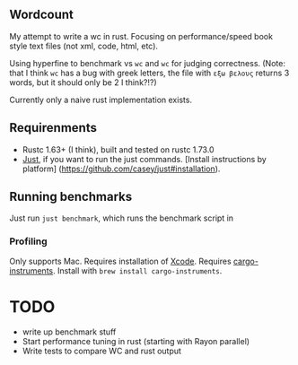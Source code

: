 ## Wordcount

My attempt to write a wc in rust. Focusing on performance/speed book style text files (not xml, code, html, etc).

Using hyperfine to benchmark vs `wc` and `wc` for judging correctness. (Note: that I think `wc` has a bug with greek letters, the file with `εξω βελους` returns 3 words, but it should only be 2 I think?!?)

Currently only a naive rust implementation exists.

## Requirenments

- Rustc 1.63+ (I think), built and tested on rustc 1.73.0
- [Just](https://github.com/casey/just), if you want to run the just commands. [Install instructions by platform]
(https://github.com/casey/just#installation).

## Running benchmarks

Just run `just benchmark`, which runs the benchmark script in 

### Profiling

Only supports Mac. Requires installation of [Xcode](https://apps.apple.com/us/app/xcode/id497799835?mt=12). Requires [cargo-instruments](https://github.com/cmyr/cargo-instruments). Install with `brew install cargo-instruments`.


# TODO

- write up benchmark stuff
- Start performance tuning in rust (starting with Rayon parallel)
- Write tests to compare WC and rust output



